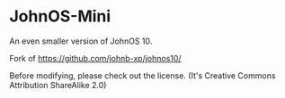 # JohnOS-Mini
An even smaller version of JohnOS 10.

Fork of https://github.com/johnb-xp/johnos10/


Before modifying, please check out the license. (It's Creative Commons Attribution ShareAlike 2.0)
